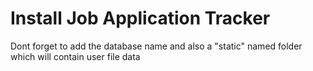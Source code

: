 # Install Job Application Tracker

Dont forget to add the database name and also a "static" named folder which will contain user file data
